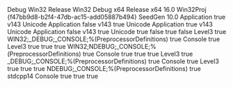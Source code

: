 <?xml version="1.0" encoding="utf-8"?>
<Project DefaultTargets="Build" xmlns="http://schemas.microsoft.com/developer/msbuild/2003">
  <ItemGroup Label="ProjectConfigurations">
    <ProjectConfiguration Include="Debug|Win32">
      <Configuration>Debug</Configuration>
      <Platform>Win32</Platform>
    </ProjectConfiguration>
    <ProjectConfiguration Include="Release|Win32">
      <Configuration>Release</Configuration>
      <Platform>Win32</Platform>
    </ProjectConfiguration>
    <ProjectConfiguration Include="Debug|x64">
      <Configuration>Debug</Configuration>
      <Platform>x64</Platform>
    </ProjectConfiguration>
    <ProjectConfiguration Include="Release|x64">
      <Configuration>Release</Configuration>
      <Platform>x64</Platform>
    </ProjectConfiguration>
  </ItemGroup>
  <ItemGroup>
    <ClInclude Include="checker.h" />
    <ClInclude Include="generate.h" />
    <ClInclude Include="wordlist.h" />
  </ItemGroup>
  <ItemGroup>
    <ClCompile Include="generate.cpp" />
    <ClCompile Include="main.cpp" />
  </ItemGroup>
  <PropertyGroup Label="Globals">
    <VCProjectVersion>16.0</VCProjectVersion>
    <Keyword>Win32Proj</Keyword>
    <ProjectGuid>{f47bb9d8-b2f4-47db-ac15-add05887b494}</ProjectGuid>
    <RootNamespace>SeedGen</RootNamespace>
    <WindowsTargetPlatformVersion>10.0</WindowsTargetPlatformVersion>
  </PropertyGroup>
  <Import Project="$(VCTargetsPath)\Microsoft.Cpp.Default.props" />
  <PropertyGroup Condition="'$(Configuration)|$(Platform)'=='Debug|Win32'" Label="Configuration">
    <ConfigurationType>Application</ConfigurationType>
    <UseDebugLibraries>true</UseDebugLibraries>
    <PlatformToolset>v143</PlatformToolset>
    <CharacterSet>Unicode</CharacterSet>
  </PropertyGroup>
  <PropertyGroup Condition="'$(Configuration)|$(Platform)'=='Release|Win32'" Label="Configuration">
    <ConfigurationType>Application</ConfigurationType>
    <UseDebugLibraries>false</UseDebugLibraries>
    <PlatformToolset>v143</PlatformToolset>
    <WholeProgramOptimization>true</WholeProgramOptimization>
    <CharacterSet>Unicode</CharacterSet>
  </PropertyGroup>
  <PropertyGroup Condition="'$(Configuration)|$(Platform)'=='Debug|x64'" Label="Configuration">
    <ConfigurationType>Application</ConfigurationType>
    <UseDebugLibraries>true</UseDebugLibraries>
    <PlatformToolset>v143</PlatformToolset>
    <CharacterSet>Unicode</CharacterSet>
  </PropertyGroup>
  <PropertyGroup Condition="'$(Configuration)|$(Platform)'=='Release|x64'" Label="Configuration">
    <ConfigurationType>Application</ConfigurationType>
    <UseDebugLibraries>false</UseDebugLibraries>
    <PlatformToolset>v143</PlatformToolset>
    <WholeProgramOptimization>true</WholeProgramOptimization>
    <CharacterSet>Unicode</CharacterSet>
  </PropertyGroup>
  <Import Project="$(VCTargetsPath)\Microsoft.Cpp.props" />
  <ImportGroup Label="ExtensionSettings">
  </ImportGroup>
  <ImportGroup Label="Shared">
  </ImportGroup>
  <ImportGroup Label="PropertySheets" Condition="'$(Configuration)|$(Platform)'=='Debug|Win32'">
    <Import Project="$(UserRootDir)\Microsoft.Cpp.$(Platform).user.props" Condition="exists('$(UserRootDir)\Microsoft.Cpp.$(Platform).user.props')" Label="LocalAppDataPlatform" />
  </ImportGroup>
  <ImportGroup Label="PropertySheets" Condition="'$(Configuration)|$(Platform)'=='Release|Win32'">
    <Import Project="$(UserRootDir)\Microsoft.Cpp.$(Platform).user.props" Condition="exists('$(UserRootDir)\Microsoft.Cpp.$(Platform).user.props')" Label="LocalAppDataPlatform" />
  </ImportGroup>
  <ImportGroup Label="PropertySheets" Condition="'$(Configuration)|$(Platform)'=='Debug|x64'">
    <Import Project="$(UserRootDir)\Microsoft.Cpp.$(Platform).user.props" Condition="exists('$(UserRootDir)\Microsoft.Cpp.$(Platform).user.props')" Label="LocalAppDataPlatform" />
  </ImportGroup>
  <ImportGroup Label="PropertySheets" Condition="'$(Configuration)|$(Platform)'=='Release|x64'">
    <Import Project="$(UserRootDir)\Microsoft.Cpp.$(Platform).user.props" Condition="exists('$(UserRootDir)\Microsoft.Cpp.$(Platform).user.props')" Label="LocalAppDataPlatform" />
  </ImportGroup>
  <PropertyGroup Label="UserMacros" />
  <PropertyGroup Condition="'$(Configuration)|$(Platform)'=='Debug|Win32'">
    <LinkIncremental>true</LinkIncremental>
  </PropertyGroup>
  <PropertyGroup Condition="'$(Configuration)|$(Platform)'=='Release|Win32'">
    <LinkIncremental>false</LinkIncremental>
  </PropertyGroup>
  <PropertyGroup Condition="'$(Configuration)|$(Platform)'=='Debug|x64'">
    <LinkIncremental>true</LinkIncremental>
  </PropertyGroup>
  <PropertyGroup Condition="'$(Configuration)|$(Platform)'=='Release|x64'">
    <LinkIncremental>false</LinkIncremental>
  </PropertyGroup>
  <ItemDefinitionGroup Condition="'$(Configuration)|$(Platform)'=='Debug|Win32'">
    <ClCompile>
      <WarningLevel>Level3</WarningLevel>
      <SDLCheck>true</SDLCheck>
      <PreprocessorDefinitions>WIN32;_DEBUG;_CONSOLE;%(PreprocessorDefinitions)</PreprocessorDefinitions>
      <ConformanceMode>true</ConformanceMode>
    </ClCompile>
    <Link>
      <SubSystem>Console</SubSystem>
      <GenerateDebugInformation>true</GenerateDebugInformation>
    </Link>
  </ItemDefinitionGroup>
  <ItemDefinitionGroup Condition="'$(Configuration)|$(Platform)'=='Release|Win32'">
    <ClCompile>
      <WarningLevel>Level3</WarningLevel>
      <FunctionLevelLinking>true</FunctionLevelLinking>
      <IntrinsicFunctions>true</IntrinsicFunctions>
      <SDLCheck>true</SDLCheck>
      <PreprocessorDefinitions>WIN32;NDEBUG;_CONSOLE;%(PreprocessorDefinitions)</PreprocessorDefinitions>
      <ConformanceMode>true</ConformanceMode>
    </ClCompile>
    <Link>
      <SubSystem>Console</SubSystem>
      <EnableCOMDATFolding>true</EnableCOMDATFolding>
      <OptimizeReferences>true</OptimizeReferences>
      <GenerateDebugInformation>true</GenerateDebugInformation>
    </Link>
  </ItemDefinitionGroup>
  <ItemDefinitionGroup Condition="'$(Configuration)|$(Platform)'=='Debug|x64'">
    <ClCompile>
      <WarningLevel>Level3</WarningLevel>
      <SDLCheck>true</SDLCheck>
      <PreprocessorDefinitions>_DEBUG;_CONSOLE;%(PreprocessorDefinitions)</PreprocessorDefinitions>
      <ConformanceMode>true</ConformanceMode>
    </ClCompile>
    <Link>
      <SubSystem>Console</SubSystem>
      <GenerateDebugInformation>true</GenerateDebugInformation>
    </Link>
  </ItemDefinitionGroup>
  <ItemDefinitionGroup Condition="'$(Configuration)|$(Platform)'=='Release|x64'">
    <ClCompile>
      <WarningLevel>Level3</WarningLevel>
      <FunctionLevelLinking>true</FunctionLevelLinking>
      <IntrinsicFunctions>true</IntrinsicFunctions>
      <SDLCheck>true</SDLCheck>
      <PreprocessorDefinitions>NDEBUG;_CONSOLE;%(PreprocessorDefinitions)</PreprocessorDefinitions>
      <ConformanceMode>true</ConformanceMode>
      <LanguageStandard>stdcpp14</LanguageStandard>
    </ClCompile>
    <Link>
      <SubSystem>Console</SubSystem>
      <EnableCOMDATFolding>true</EnableCOMDATFolding>
      <OptimizeReferences>true</OptimizeReferences>
      <GenerateDebugInformation>true</GenerateDebugInformation>
    </Link>
  </ItemDefinitionGroup>
  <Import Project="$(VCTargetsPath)\Microsoft.Cpp.targets" />
  <ImportGroup Label="ExtensionTargets">
  </ImportGroup>
</Project>

